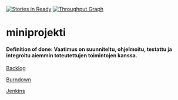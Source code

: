 [![Stories in Ready](https://badge.waffle.io/Ohtu-bugfarm/miniprojekti.png?label=ready&title=Ready)](https://waffle.io/Ohtu-bugfarm/miniprojekti)
[![Throughput Graph](https://graphs.waffle.io/ohtu-bugfarm/miniprojekti/throughput.svg)](https://waffle.io/ohtu-bugfarm/miniprojekti/metrics)


# miniprojekti

#### **Definition of done**: Vaatimus on suunniteltu, ohjelmoitu, testattu ja integroitu aiemmin toteutettujen toimintojen kanssa.

[Backlog](https://waffle.io/Ohtu-bugfarm/miniprojekti)

[Burndown](https://docs.google.com/spreadsheets/d/12kZkfmj_N9J66UR2U48YFMtsBQ0T9RR4tDveIG8110k/edit#gid=0)

[Jenkins](http://ohtu.jamo.io/view/k2015-ohtu-miniprojektit/job/ohtu-bugfarm/)
